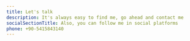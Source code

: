 ```yaml
---
title: Let's talk
description: It's always easy to find me, go ahead and contact me
socialSectionTitle: Also, you can follow me in social platforms
phone: +90-5415843140
---
```

